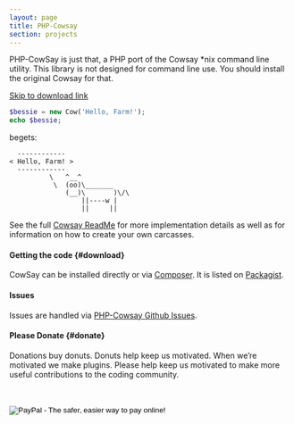 ```yaml
---
layout: page
title: PHP-Cowsay
section: projects
---
```

PHP-CowSay is just that, a PHP port of the Cowsay *nix command line utility. This library is not designed for command line use. You should install the original Cowsay for that.

<a class="darr" href="#download">Skip to download link</a>

``` php
$bessie = new Cow('Hello, Farm!');
echo $bessie;
```

begets:

```
  ------------
< Hello, Farm! >
  ------------
          \   ^__^
           \  (oo)\_______
              (__)\       )\/\
                  ||----w |
                  ||     ||
```

See the full <a href="https://github.com/Gipetto/CowSay">Cowsay ReadMe</a> for more implementation details as well as for information on how to create your own carcasses.

#### Getting the code {#download}

CowSay can be installed directly or via <a href="https://getcomposer.org">Composer</a>. It is listed on <a href="https://packagist.org/packages/gipetto/cowsay">Packagist</a>.

#### Issues

Issues are handled via <a href="https://github.com/Gipetto/CowSay/issues">PHP-Cowsay Github Issues</a>.

#### Please Donate {#donate}

Donations buy donuts. Donuts help keep us motivated. When we&rsquo;re motivated we make plugins. Please help keep us motivated to make more useful contributions to the coding community.

<div id="paypal">
  <form action="https://www.paypal.com/cgi-bin/webscr" method="post">
      <input type="hidden" name="cmd" value="_s-xclick" /><br />
      <input type="hidden" name="hosted_button_id" value="6908957" /><br />
      <input type="image" src="https://www.paypal.com/en_US/i/btn/btn_donateCC_LG.gif" border="0" name="submit" alt="PayPal - The safer, easier way to pay online!" /><br />
      <img alt="" border="0" src="{{ site.baseurl }}/assets/pixel.gif" width="1" height="1" /><br />
	</form>
</div>
